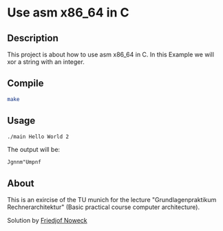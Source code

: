 # Use asm x86_64 in C
## Description
This project is about how to use asm x86_64 in C.
In this Example we will xor a string with an integer.

## Compile
```bash
make
```

## Usage
```bash
./main Hello World 2
```

The output will be:
```text
Jgnnm"Umpnf
```

## About
This is an exircise of the TU munich for the lecture "Grundlagenpraktikum Rechnerarchitektur" (Basic practical course computer architecture).

Solution by [Friedjof Noweck](https://github.com/friedjof)